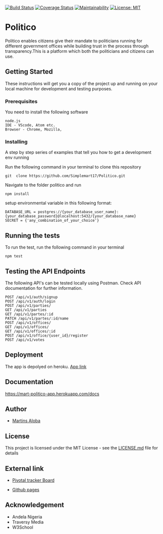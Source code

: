 [![Build Status](https://travis-ci.com/Simplemart17/Politico.svg?branch=develop)](https://travis-ci.com/Simplemart17/Politico)
[![Coverage Status](https://coveralls.io/repos/github/Simplemart17/Politico/badge.svg?branch=develop)](https://coveralls.io/github/Simplemart17/Politico?branch=develop)
[![Maintainability](https://api.codeclimate.com/v1/badges/5c29b768b40a1a380cd2/maintainability)](https://codeclimate.com/github/Simplemart17/Politico/maintainability)
[![License: MIT](https://img.shields.io/badge/License-MIT-green.svg)](https://opensource.org/licenses/MIT)

# Politico

Politico enables citizens give their mandate to politicians running for different government offices while building trust in the process through transparency.This is a platform which both the politicians and citizens can use.


## Getting Started

These instructions will get you a copy of the project up and running on your local machine for development and testing purposes.

### Prerequisites

You need to install the following software 

```
node.js
IDE - VScode, Atom etc.
Browser - Chrome, Mozilla,
```

### Installing

A step by step series of examples that tell you how to get a development env running

Run the following command in your terminal to clone this repository 

```
git  clone https://github.com/Simplemart17/Politico.git
```

Navigate to the folder politico and run

```
npm install
```

setup environmental variable in this following format:
```
DATABASE_URL = postgres://{your_database_user_name}:{your_database_password}@localhost:5432/{your_database_name}
SECRET = {'any_combination_of_your_choice'}
```
## Running the tests

To run the test, run the following command in your terminal
```
npm test
```
## Testing the API Endpoints

The following API's can be tested locally using Postman. Check API documentation for further information.
```
POST /api/v1/auth/signup
POST /api/v1/auth/login
POST /api/v1/parties/
GET /api/v1/parties
GET /api/v1/partes/:id
PATCH /api/v1/partes/:id/name
POST /api/v1/offices/
GET /api/v1/offices/
GET /api/v1/offices/:id
POST /api/v1/office/{user_id}/register
POST /api/v1/votes
```

## Deployment

The app is depolyed on heroku. [App link](https://mart-politico-app.herokuapp.com/)

## Documentation
https://mart-politico-app.herokuapp.com/docs


## Author

* [Martins Aloba](https://github.com/Simplemart17)

## License

This project is licensed under the MIT License - see the [LICENSE.md](LICENSE.md) file for details

## External link

* [Pivotal tracker Board](https://www.pivotaltracker.com/n/projects/2239033)

* [Github pages](https://simplemart17.github.io/Politico/)

## Acknowledgement

* Andela Nigeria
* Traversy Media
* W3School
